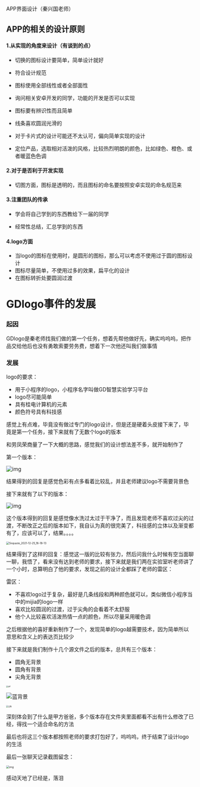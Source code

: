 

APP界面设计（秦兴国老师）

## APP的相关的设计原则

#### 1.从实现的角度来设计（有谈到的点）

- 切换的图标设计要简单，简单设计就好

- 符合设计规范

- 图标使用全部线性或者全部面性

- 询问相关安卓开发的同学，功能的开发是否可以实现

- 图标要有辨识性而且简单

- 线条喜欢圆润光滑的

- 对于卡片式的设计可能还不太认可，偏向简单实现的设计

- 定位产品，选取相对活泼的风格，比较热烈明朗的颜色，比如绿色、橙色、或者暖蓝色色调


#### 2.对于是否利于开发实现

- 切图方面，图标是透明的，而且图标的命名要按照安卓实现的命名规范来

  

#### 3.注重团队的传承

- 学会将自己学到的东西教给下一届的同学

- 经常性总结，汇总学到的东西

  

#### 4.logo方面

- 当logo的图标在使用时，是圆形的图标，那么可以考虑不使用过于圆的图标设计
- 图标尽量简单，不使用过多的效果，扁平化的设计
- 在图标转折处要圆润过渡



# GDlogo事件的发展

### 起因

GDlogo是秦老师找我们做的第一个任务，想着先帮他做好先，确实呜呜呜，把作品交给他后也没有勇敢索要劳务费，想着下一次他还叫我们做事情

### 发展

logo的要求：

- 用于小程序的logo，小程序名字叫做GD智慧实验学习平台
- logo尽可能简单
- 具有桂电计算机的元素
- 颜色符号具有科技感

感觉上有点难，毕竟没有做过专门的logo设计，但是还是硬着头皮接下来了，毕竟是第一个任务，接下来就有了无数个logo的版本

和劳凤荣商量了一下大概的思路，感觉我们的设计想法差不多，就开始制作了

第一个版本：

![img](APP%E7%95%8C%E9%9D%A2%E8%AE%BE%E8%AE%A1.assets/KH%25BTPSQAM9RLFQ%7D_IOAQO.png)

结果得到的回复是感觉色彩有点多看着比较乱，并且老师建议logo不需要背景色

接下来就有了以下的版本：

![img](APP%E7%95%8C%E9%9D%A2%E8%AE%BE%E8%AE%A1.assets/549973EE798D959F931030516261C29A.JPG)

这个版本得到的回复是感觉像水洗过太过于干净了，而且发现老师不喜欢过尖的过渡，不断改正之后的版本如下，我自认为真的很完美了，科技感的立体以及渐变都有了，应该可以了，结果。。。。

<img src="APP%E7%95%8C%E9%9D%A2%E8%AE%BE%E8%AE%A1.assets/Snipaste_2021-12-25_16-18-13.png" alt="Snipaste_2021-12-25_16-18-13" style="zoom: 50%;" />

结果得到了这样的回复：感觉这一版的比较有张力，然后问我什么时候有空当面聊一聊，我悟了，看来没有达到老师的要求，接下来就是我们两在实验室听老师讲了一个小时，总算明白了他的要求，发现之前的设计全都踩了老师的雷区：

雷区：

- 不喜欢logo过于复杂，最好是几条线段和两种颜色就可以，类似微信小程序当中的mijia的logo一样
- 喜欢比较圆润的过渡，过于尖角的会看着不太舒服
- 他个人比较喜欢活泼热情一点的颜色，所以尽量采用暖色调

之后根据他的喜好重新制作了一个，发现简单的logo越需要技术，因为简单所以意思和含义上的表达页比较少

接下来就是我们制作十几个源文件之后的版本，总共有三个版本：

- 圆角无背景
- 圆角有背景
- 尖角无背景

<img src="APP%E7%95%8C%E9%9D%A2%E8%AE%BE%E8%AE%A1.assets/gd.png" alt="gd" style="zoom: 33%;" />

![蓝背景](APP%E7%95%8C%E9%9D%A2%E8%AE%BE%E8%AE%A1.assets/%E8%93%9D%E8%83%8C%E6%99%AF.png)

<img src="APP%E7%95%8C%E9%9D%A2%E8%AE%BE%E8%AE%A1.assets/%E5%B0%96%E8%A7%92-16404210268163.png" alt="尖角" style="zoom: 33%;" />

深刻体会到了什么是甲方爸爸，多个版本存在文件夹里面都看不出有什么修改了已经，得找一个适合命名的方法

最后也将这三个版本都按照老师的要求打包好了，呜呜呜，终于结束了设计logo的生活

最后一张聊天记录截图留念：

<img src="APP%E7%95%8C%E9%9D%A2%E8%AE%BE%E8%AE%A1.assets/5887ABDCD37E6808B81B63CCC4533062.jpg" alt="img" style="zoom:50%;" />

感动天地了已经是，落泪

